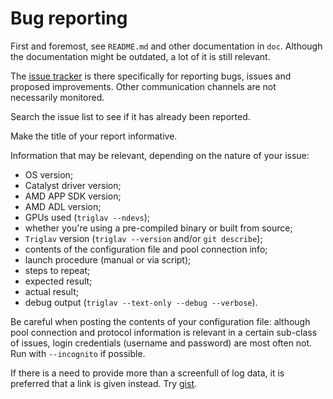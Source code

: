 # Bug reporting

First and foremost, see `README.md` and other documentation in `doc`.
Although the documentation might be outdated, a lot of it is still
relevant.

The [issue tracker](https://github.com/AndreaDejanGrande/Triglav/issues) is there
specifically for reporting bugs, issues and proposed improvements. Other
communication channels are not necessarily monitored.

Search the issue list to see if it has already been reported.

Make the title of your report informative.

Information that may be relevant, depending on the nature of your issue:

* OS version;
* Catalyst driver version;
* AMD APP SDK version;
* AMD ADL version;
* GPUs used (`triglav --ndevs`);
* whether you're using a pre-compiled binary or built from source;
* `Triglav` version (`triglav --version` and/or `git describe`);
* contents of the configuration file and pool connection info;
* launch procedure (manual or via script);
* steps to repeat;
* expected result;
* actual result;
* debug output (`triglav --text-only --debug --verbose`).

Be careful when posting the contents of your configuration file: although
pool connection and protocol information is relevant in a certain sub-class
of issues, login credentials (username and password) are most often not. Run
with `--incognito` if possible.

If there is a need to provide more than a screenfull of log
data, it is preferred that a link is given instead. Try
[gist](https://gist.github.com).
